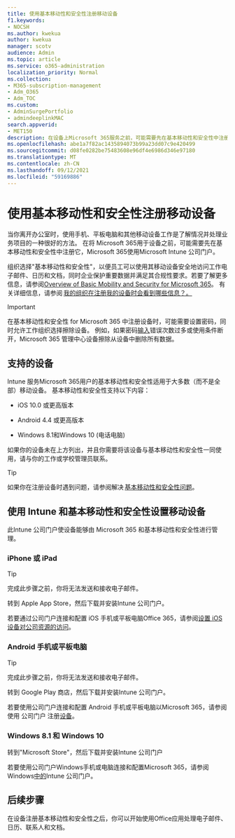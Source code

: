 ```yaml
---
title: 使用基本移动性和安全性注册移动设备
f1.keywords:
- NOCSH
ms.author: kwekua
author: kwekua
manager: scotv
audience: Admin
ms.topic: article
ms.service: o365-administration
localization_priority: Normal
ms.collection:
- M365-subscription-management
- Adm_O365
- Adm_TOC
ms.custom:
- AdminSurgePortfolio
- admindeeplinkMAC
search.appverid:
- MET150
description: 在设备上Microsoft 365服务之前，可能需要先在基本移动性和安全性中注册Microsoft 365。
ms.openlocfilehash: abe1a7f82ac1435894073b99a23dd07c9e420499
ms.sourcegitcommit: d08fe0282be75483608e96df4e6986d346e97180
ms.translationtype: MT
ms.contentlocale: zh-CN
ms.lasthandoff: 09/12/2021
ms.locfileid: "59169886"
---
```

# <a name="enroll-your-mobile-device-using-basic-mobility-and-security"></a>使用基本移动性和安全性注册移动设备

当你离开办公室时，使用手机、平板电脑和其他移动设备工作是了解情况并处理业务项目的一种很好的方法。 在将 Microsoft 365用于设备之前，可能需要先在基本移动性和安全性中注册它，Microsoft 365使用Microsoft Intune 公司门户。

组织选择"基本移动性和安全性"，以便员工可以使用其移动设备安全地访问工作电子邮件、日历和文档，同时企业保护重要数据并满足其合规性要求。若要了解更多信息，请参阅[Overview of Basic Mobility and Security for Microsoft 365](overview.md)。 有关详细信息，请参阅 [我的组织在注册我的设备时会看到哪些信息？。](/intune-user-help/what-info-can-your-company-see-when-you-enroll-your-device-in-intune)

> [!IMPORTANT]
> 在基本移动性和安全性 for Microsoft 365 中注册设备时，可能需要设置密码，同时允许工作组织选择擦除设备。 例如，如果密码<a href="https://go.microsoft.com/fwlink/p/?linkid=2024339" target="_blank">输入</a>错误次数过多或使用条件断开，Microsoft 365 管理中心设备擦除从设备中删除所有数据。

## <a name="supported-devices"></a>支持的设备

Intune 服务Microsoft 365用户的基本移动性和安全性适用于大多数（而不是全部）移动设备。 基本移动性和安全性支持以下内容：

- iOS 10.0 或更高版本

- Android 4.4 或更高版本

- Windows 8.1和Windows 10 (电话电脑) 

如果你的设备未在上方列出，并且你需要将该设备与基本移动性和安全性一同使用，请与你的工作或学校管理员联系。

> [!TIP]
> 如果你在注册设备时遇到问题，请参阅解决 [基本移动性和安全性问题](troubleshoot.md)。

## <a name="set-up-your-mobile-device-with-intune-and-basic-mobility-and-security"></a>使用 Intune 和基本移动性和安全性设置移动设备

此Intune 公司门户使设备能够由 Microsoft 365 和基本移动性和安全性进行管理。

### <a name="iphone-or-ipad"></a>iPhone 或 iPad

> [!TIP]
> 完成此步骤之前，你将无法发送和接收电子邮件。

转到 Apple App Store，然后下载并安装Intune 公司门户。

若要通过公司门户连接和配置 iOS 手机或平板电脑Office 365，请参阅[设置 iOS 设备对公司资源的访问](/mem/intune/user-help/enroll-your-device-in-intune-ios)。

### <a name="android-phone-or-tablet"></a>Android 手机或平板电脑

> [!TIP]
> 完成此步骤之前，你将无法发送和接收电子邮件。

转到 Google Play 商店，然后下载并安装Intune 公司门户。

若要使用公司门户连接和配置 Android 手机或平板电脑以Microsoft 365，请参阅使用 公司门户 注册[设备](/mem/intune/user-help/enroll-device-android-company-portal)。

### <a name="windows-81-and-windows-10"></a>Windows 8.1 和 Windows 10

转到"Microsoft Store"，然后下载并安装Intune 公司门户

若要使用公司门户Windows手机或电脑连接和配置Microsoft 365，请参阅 Windows[中的](/intune-user-help/windows-enrollment-company-portal)Intune 公司门户。

## <a name="next-steps"></a>后续步骤

在设备注册基本移动性和安全性之后，你可以开始使用Office应用处理电子邮件、日历、联系人和文档。